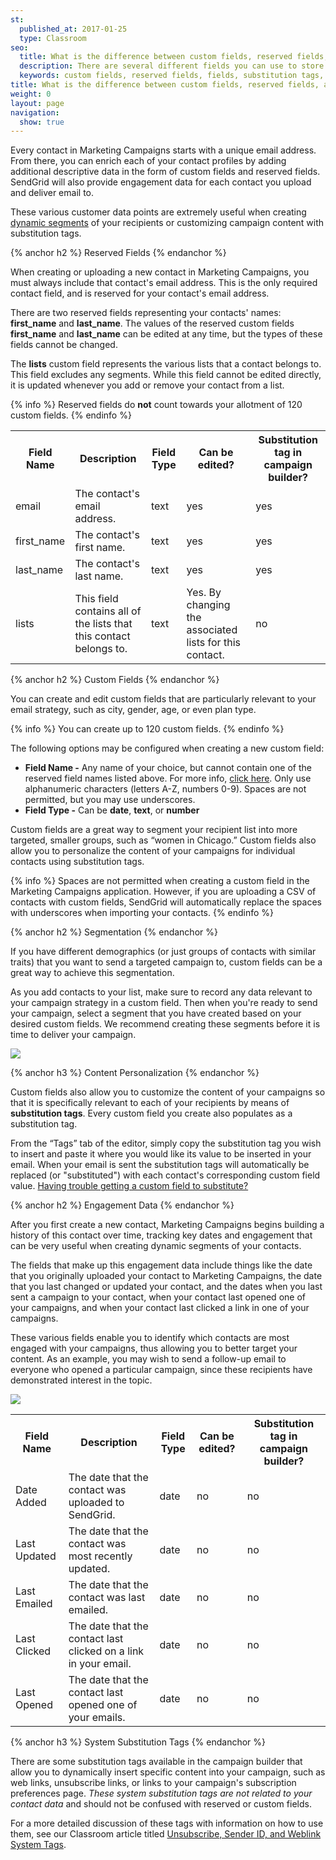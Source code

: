```yaml
---
st:
  published_at: 2017-01-25
  type: Classroom
seo:
  title: What is the difference between custom fields, reserved fields, and system fields?
  description: There are several different fields you can use to store and organize information about your contacts.
  keywords: custom fields, reserved fields, fields, substitution tags, substitution, tags, system field, contacts, segmentation
title: What is the difference between custom fields, reserved fields, and system fields?
weight: 0
layout: page
navigation:
  show: true
---
```


Every contact in Marketing Campaigns starts with a unique email address. From there, you can enrich each of your contact profiles by adding additional descriptive data in the form of custom fields and reserved fields. SendGrid will also provide engagement data for each contact you upload and deliver email to.

These various customer data points are extremely useful when creating [dynamic segments]({{root_url}}/User_Guide/Marketing_Campaigns/Managing_Contacts/lists.html#-Creating-a-Segment) of your recipients or customizing campaign content with substitution tags.

{% anchor h2 %}
Reserved Fields
{% endanchor %}

When creating or uploading a new contact in Marketing Campaigns, you must always include that contact's email address. This is the only required contact field, and is reserved for your contact's email address.

There are two reserved fields representing your contacts' names: **first_name** and **last_name**. The values of the reserved custom fields **first_name** and **last_name** can be edited at any time, but the types of these fields cannot be changed.

The **lists** custom field represents the various lists that a contact belongs to. This field excludes any segments. While this field cannot be edited directly, it is updated whenever you add or remove your contact from a list.

{% info %}
Reserved fields do **not** count towards your allotment of 120 custom fields.
{% endinfo %}

<table class="table">
  <tr><th>Field Name</th><th>Description</th><th>Field Type</th><th>Can be edited?</th><th>Substitution tag in campaign builder?</th></tr>
  <tr><td>email</td><td>The contact's email address.</td><td>text</td><td>yes</td><td>yes</td></tr>
  <tr><td>first_name</td><td>The contact's first name.</td><td>text</td><td>yes</td><td>yes</td></tr>
  <tr><td>last_name</td><td>The contact's last name.</td><td>text</td><td>yes</td><td>yes</td></tr>
  <tr><td>lists</td><td>This field contains all of the lists that this contact belongs to.</td><td>text</td><td>Yes. By changing the associated lists for this contact.</td><td>no</td></tr>
</table>

{% anchor h2 %}
Custom Fields
{% endanchor %}

You can create and edit custom fields that are particularly relevant to your email strategy, such as city, gender, age, or even plan type.

{% info %}
You can create up to 120 custom fields.
{% endinfo %}

The following options may be configured when creating a new custom field:

* **Field Name -** Any name of your choice, but cannot contain one of the reserved field names listed above. For more info, [click here]({{root_url}}/Classroom/Troubleshooting/Authentication/you_have_used_a_reserved_field_name_for_your_custom_field.html"). Only use alphanumeric characters (letters A-Z, numbers 0-9). Spaces are not permitted, but you may use underscores.
* **Field Type -** Can be **date**, **text**, or **number**

Custom fields are a great way to segment your recipient list into more targeted, smaller groups, such as “women in Chicago.” Custom fields also allow you to personalize the content of your campaigns for individual contacts using substitution tags.

{% info %}
Spaces are not permitted when creating a custom field in the Marketing Campaigns application. However, if you are uploading a CSV of contacts with custom fields, SendGrid will automatically replace the spaces with underscores when importing your contacts.
{% endinfo %}

{% anchor h2 %}
Segmentation
{% endanchor %}

If you have different demographics (or just groups of contacts with similar traits) that you want to send a targeted campaign to, custom fields can be a great way to achieve this segmentation.

As you add contacts to your list, make sure to record any data relevant to your campaign strategy in a custom field. Then when you're ready to send your campaign, select a segment that you have created based on your desired custom fields. We recommend creating these segments before it is time to deliver your campaign.

![]({{root_url}}/images/contact_fields_1.png)

{% anchor h3 %}
Content Personalization
{% endanchor %}

Custom fields also allow you to customize the content of your campaigns so that it is specifically relevant to each of your recipients by means of **substitution tags**. Every custom field you create also populates as a substitution tag.

From the “Tags” tab of the editor, simply copy the substitution tag you wish to insert and paste it where you would like its value to be inserted in your email. When your email is sent the substitution tags will automatically be replaced (or "substituted") with each contact's corresponding custom field value. [Having trouble getting a custom field to substitute?]({{root_url}}/Classroom/Troubleshooting/Authentication/a_custom_field_value_did_not_substitute_during_a_send.html)

{% anchor h2 %}
Engagement Data
{% endanchor %}

After you first create a new contact, Marketing Campaigns begins building a history of this contact over time, tracking key dates and engagement that can be very useful when creating dynamic segments of your contacts.

The fields that make up this engagement data include things like the date that you originally uploaded your contact to Marketing Campaigns, the date that you last changed or updated your contact, and the dates when you last sent a campaign to your contact, when your contact last opened one of your campaigns, and when your contact last clicked a link in one of your campaigns.

These various fields enable you to identify which contacts are most engaged with your campaigns, thus allowing you to better target your content. As an example, you may wish to send a follow-up email to everyone who opened a particular campaign, since these recipients have demonstrated interest in the topic.

![]({{root_url}}/images/contact_fields_2.png)

<table class="table">
  <tr><th>Field Name</th><th>Description</th><th>Field Type</th><th>Can be edited?</th><th>Substitution tag in campaign builder?</th></tr>
  <tr><td>Date Added</td><td>The date that the contact was uploaded to SendGrid.</td><td>date</td><td>no</td><td>no</td></tr>
  <tr><td>Last Updated</td><td>The date that the contact was most recently updated.</td><td>date</td><td>no</td><td>no</td></tr>
  <tr><td>Last Emailed</td><td>The date that the contact was last emailed.</td><td>date</td><td>no</td><td>no</td></tr>
  <tr><td>Last Clicked</td><td>The date that the contact last clicked on a link in your email.</td><td>date</td><td>no</td><td>no</td></tr>
  <tr><td>Last Opened</td><td>The date that the contact last opened one of your emails.</td><td>date</td><td>no</td><td>no</td></tr>
</table>

{% anchor h3 %}
System Substitution Tags
{% endanchor %}

There are some substitution tags available in the campaign builder that allow you to dynamically insert specific content into your campaign, such as web links, unsubscribe links, or links to your campaign's subscription preferences page. _These system substitution tags are not related to your contact data_ and should not be confused with reserved or custom fields.

For a more detailed discussion of these tags with information on how to use them, see our Classroom article titled [Unsubscribe, Sender ID, and Weblink System Tags]({{root_url}}/Classroom/Basics/Marketing_Campaigns/default_mc_tags.html).
